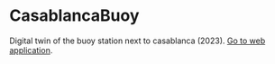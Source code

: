# CasablancaBuoy
Digital twin of the buoy station next to casablanca (2023). [Go to web application](https://icatmar.github.io/CasablancaBuoy/).
